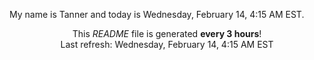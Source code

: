 My name is Tanner and today is Wednesday, February 14, 4:15 AM EST.

<p align="center">This <i>README</i> file is generated <b>every 3 hours</b>!</br>Last refresh: Wednesday, February 14, 4:15 AM EST<br /></p>
